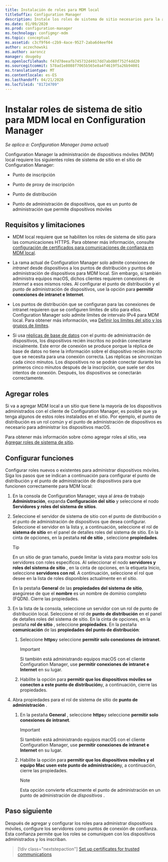 ```yaml
---
title: Instalación de roles para MDM local
titleSuffix: Configuration Manager
description: Instale los roles de sistema de sitio necesarios para la administración local de dispositivos móviles (MDM) en Configuration Manager.
ms.date: 01/09/2020
ms.prod: configuration-manager
ms.technology: configmgr-mdm
ms.topic: conceptual
ms.assetid: c3cf9f64-c2b9-4ace-9527-2aba6d4eef04
author: aczechowski
ms.author: aaroncz
manager: dougeby
ms.openlocfilehash: f47d78eeafb745732d4917dd7abd80f752f4dd20
ms.sourcegitcommit: 578ad1e8088f7065b565e8a4f4619f5a26b94001
ms.translationtype: MT
ms.contentlocale: es-ES
ms.lasthandoff: 04/21/2020
ms.locfileid: "81724709"
---
```

# <a name="install-site-system-roles-for-on-premises-mdm-in-configuration-manager"></a>Instalar roles de sistema de sitio para MDM local en Configuration Manager

*Se aplica a: Configuration Manager (rama actual)*

Configuration Manager la administración de dispositivos móviles (MDM) local requiere los siguientes roles de sistema de sitio en el sitio de Configuration Manager:

- Punto de inscripción

- Punto de proxy de inscripción

- Punto de distribución

- Punto de administración de dispositivos, que es un punto de administración que permite dispositivos móviles

## <a name="requirements-and-limitations"></a>Requisitos y limitaciones

- MDM local requiere que se habiliten los roles de sistema de sitio para las comunicaciones HTTPS. Para obtener más información, consulte [configuración de certificados para comunicaciones de confianza en MDM local](set-up-certificates-on-premises-mdm.md).

- La rama actual de Configuration Manager solo admite conexiones de *intranet* desde dispositivos a los puntos de distribución y puntos de administración de dispositivos para MDM local. Sin embargo, si también administra equipos macOS, dichos clientes requieren conexiones de *Internet* a esos mismos roles. Al configurar el punto de distribución y el punto de administración de dispositivos, use la opción para **permitir conexiones de intranet e Internet**.

- Los puntos de distribución que se configuran para las conexiones de intranet requieren que se configuren límites de sitio para ellos. Configuration Manager solo admite límites de intervalo IPv4 para MDM local. Para obtener más información, vea [Definir los límites del sitio y los grupos de límites](../../core/servers/deploy/configure/define-site-boundaries-and-boundary-groups.md).

- Si usa [réplicas de base de datos](../../core/servers/deploy/configure/database-replicas-for-management-points.md) con el punto de administración de dispositivos, los dispositivos recién inscritos no podrán conectarse inicialmente. Este error de conexión se produce porque la réplica de base de datos no tiene la información sobre el dispositivo recién inscrito que se necesita para una conexión correcta. Las réplicas se sincronizan cada cinco minutos. Los dispositivos no se podrán conectar durante los primeros cinco minutos después de la inscripción, que suele ser dos intentos de conexión. Después, los dispositivos se conectarán correctamente.

## <a name="add-roles"></a>Agregar roles

Si va a agregar MDM local a un sitio que tiene la mayoría de los dispositivos administrados con el cliente de Configuration Manager, es posible que ya tenga algunos de estos roles instalados en el sitio. Por ejemplo, el punto de distribución es un rol común y el punto de administración de dispositivos es necesario para administrar los dispositivos macOS.

Para obtener más información sobre cómo agregar roles al sitio, vea [Agregar roles de sistema de sitio](../../core/servers/deploy/configure/install-site-system-roles.md).

## <a name="configure-roles"></a>Configurar funciones

Configurar roles nuevos o existentes para administrar dispositivos móviles. Siga los pasos que se indican a continuación para configurar el punto de distribución y el punto de administración de dispositivos para que funcionen correctamente para MDM local:

1. En la consola de Configuration Manager, vaya al área de trabajo **Administración**, expanda **Configuración del sitio** y seleccione el nodo **Servidores y roles del sistema de sitios**.

1. Seleccione el servidor de sistema de sitio con el punto de distribución o el punto de administración de dispositivos que desea configurar. Seleccione el servidor en la lista y, a continuación, seleccione el rol de **sistema de sitio** en el panel de detalles roles del sistema de sitio. En la cinta de opciones, en la pestaña **rol de sitio** , seleccione **propiedades**.

    > [!TIP]
    > En un sitio de gran tamaño, puede limitar la vista para mostrar solo los servidores con roles específicos. Al seleccionar el nodo **servidores y roles del sistema de sitio** , en la cinta de opciones, en la etiqueta Inicio, seleccione **servidores con rol**. A continuación, seleccione el rol que desee en la lista de roles disponibles actualmente en el sitio.

    En la pestaña **General** de las **propiedades del sistema de sitio**, asegúrese de que el **nombre** es un nombre de dominio completo (FQDN). Cierre las propiedades.

1. En la lista de la consola, seleccione un servidor con un rol de punto de distribución local. Seleccione el rol de **punto de distribución** en el panel de detalles roles del sistema de sitio. En la cinta de opciones, en la pestaña **rol de sitio** , seleccione **propiedades**. En la pestaña **comunicación** de las **propiedades del punto de distribución**:

    1. Seleccione **https**y seleccione **permitir solo conexiones de intranet**.

        > [!IMPORTANT]
        > Si también está administrando equipos macOS con el cliente Configuration Manager, use **permitir conexiones de intranet e Internet** en su lugar.

    1. Habilite la opción para **permitir que los dispositivos móviles se conecten a este punto de distribución**y, a continuación, cierre las propiedades.

1. Abra propiedades para el rol de sistema de sitio de **punto de administración** .

    1. En la pestaña **General** , seleccione **https**y seleccione **permitir solo conexiones de intranet**.

        > [!IMPORTANT]
        > Si también está administrando equipos macOS con el cliente Configuration Manager, use **permitir conexiones de intranet e Internet** en su lugar.

    1. Habilite la opción para **permitir que los dispositivos móviles y el equipo Mac usen este punto de administración**y, a continuación, cierre las propiedades.

        > [!NOTE]
        > Esta opción convierte eficazmente el punto de administración en un punto de administración de *dispositivos* .  

## <a name="next-step"></a>Paso siguiente

Después de agregar y configurar los roles para administrar dispositivos móviles, configure los servidores como puntos de conexión de confianza. Esta confianza permite que los roles se comuniquen con los dispositivos administrados y los inscriban.

> [!div class="nextstepaction"]
> [Set up certificates for trusted communications](set-up-certificates-on-premises-mdm.md)

